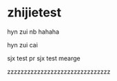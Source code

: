 # zhijietest
hyn zui nb
hahaha

hyn zui cai

sjx test pr
sjx test mearge

zzzzzzzzzzzzzzzzzzzzzzzzzzzzzzz
